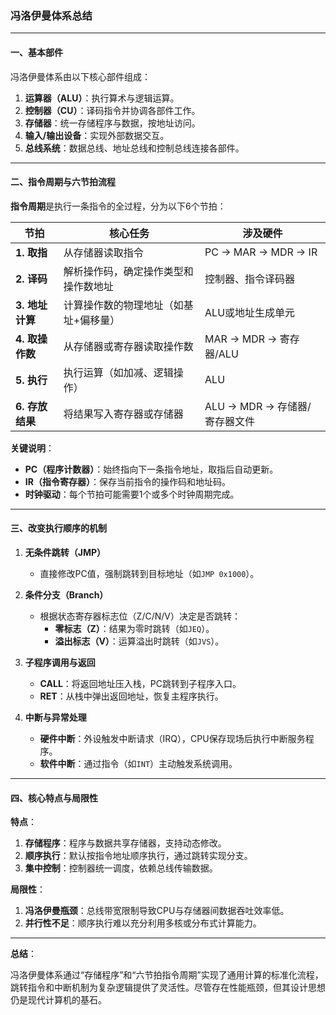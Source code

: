 ### 冯洛伊曼体系总结

---

#### 一、基本部件  

冯洛伊曼体系由以下核心部件组成：  

1. **运算器（ALU）**：执行算术与逻辑运算。  
2. **控制器（CU）**：译码指令并协调各部件工作。  
3. **存储器**：统一存储程序与数据，按地址访问。  
4. **输入/输出设备**：实现外部数据交互。  
5. **总线系统**：数据总线、地址总线和控制总线连接各部件。

---

#### 二、指令周期与六节拍流程  

**指令周期**是执行一条指令的全过程，分为以下6个节拍：  

| 节拍         | 核心任务                              | 涉及硬件                     |  
|--------------|-------------------------------------|----------------------------|  
| **1. 取指**   | 从存储器读取指令                     | PC → MAR → MDR → IR        |  
| **2. 译码**   | 解析操作码，确定操作类型和操作数地址 | 控制器、指令译码器          |  
| **3. 地址计算**| 计算操作数的物理地址（如基址+偏移量） | ALU或地址生成单元           |  
| **4. 取操作数**| 从存储器或寄存器读取操作数           | MAR → MDR → 寄存器/ALU      |  
| **5. 执行**   | 执行运算（如加减、逻辑操作）          | ALU                         |  
| **6. 存放结果**| 将结果写入寄存器或存储器              | ALU → MDR → 存储器/寄存器文件 |  

**关键说明**：  

- **PC（程序计数器）**：始终指向下一条指令地址，取指后自动更新。  
- **IR（指令寄存器）**：保存当前指令的操作码和地址码。  
- **时钟驱动**：每个节拍可能需要1个或多个时钟周期完成。  

---

#### 三、改变执行顺序的机制  

1. **无条件跳转（JMP）**  
    - 直接修改PC值，强制跳转到目标地址（如`JMP 0x1000`）。  

2. **条件分支（Branch）**  
    - 根据状态寄存器标志位（Z/C/N/V）决定是否跳转：  
        - **零标志（Z）**：结果为零时跳转（如`JEQ`）。  
        - **溢出标志（V）**：运算溢出时跳转（如`JVS`）。  

3. **子程序调用与返回**  
    - **CALL**：将返回地址压入栈，PC跳转到子程序入口。  
    - **RET**：从栈中弹出返回地址，恢复主程序执行。  

4. **中断与异常处理**  
    - **硬件中断**：外设触发中断请求（IRQ），CPU保存现场后执行中断服务程序。  
    - **软件中断**：通过指令（如`INT`）主动触发系统调用。  

---

#### 四、核心特点与局限性  

**特点**：  

1. **存储程序**：程序与数据共享存储器，支持动态修改。  
2. **顺序执行**：默认按指令地址顺序执行，通过跳转实现分支。  
3. **集中控制**：控制器统一调度，依赖总线传输数据。  

**局限性**：  

1. **冯洛伊曼瓶颈**：总线带宽限制导致CPU与存储器间数据吞吐效率低。  
2. **并行性不足**：顺序执行难以充分利用多核或分布式计算能力。  

---

**总结**：  

冯洛伊曼体系通过“存储程序”和“六节拍指令周期”实现了通用计算的标准化流程，跳转指令和中断机制为复杂逻辑提供了灵活性。尽管存在性能瓶颈，但其设计思想仍是现代计算机的基石。